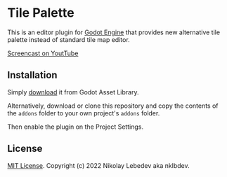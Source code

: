# Tile Palette

This is an editor plugin for [Godot Engine](https://godotengine.org) that provides new alternative tile palette instead of standard tile map editor.

[Screencast on YoutTube](https://youtu.be/a2_VDdr6kFQ)

## Installation

Simply [download](https://godotengine.org/asset-library/asset/6540) it from Godot Asset Library.

Alternatively, download or clone this repository and copy the contents of the
`addons` folder to your own project's `addons` folder.

Then enable the plugin on the Project Settings.

## License

[MIT License](LICENSE). Copyright (c) 2022 Nikolay Lebedev aka nklbdev.